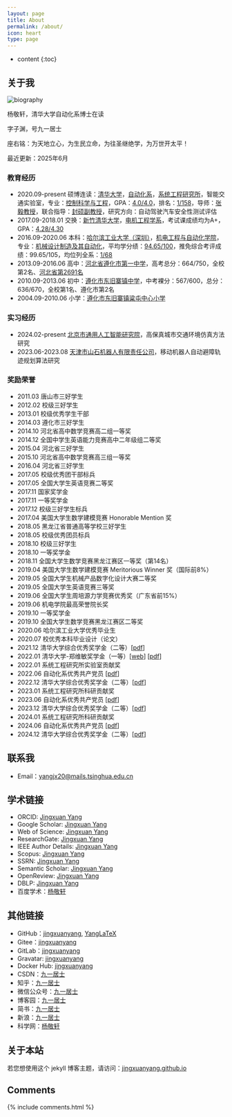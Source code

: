 ```yaml
---
layout: page
title: About
permalink: /about/
icon: heart
type: page
---
```


* content
{:toc}

## 关于我

![biography](../figures/bio.jpg)

杨敬轩，清华大学自动化系博士在读

字子渊，号九一居士

座右铭：为天地立心，为生民立命，为往圣继绝学，为万世开太平！

最近更新：2025年6月

### 教育经历

* 2020.09-present 硕博连读：[清华大学](https://www.tsinghua.edu.cn/)，[自动化系](https://www.au.tsinghua.edu.cn/index.htm)，[系统工程研究所](https://www.au.tsinghua.edu.cn/jgsz/yjs.htm)，智能交通实验室，专业：[控制科学与工程](https://www.au.tsinghua.edu.cn/info/1033/1035.htm)，GPA：[4.0/4.0](http://www.jingxuanyang.com/file_upload/transcript.pdf)，排名：[1/158](http://www.jingxuanyang.com/file_upload/ranking-certification.pdf)，导师：[张毅教授](https://www.au.tsinghua.edu.cn/info/1110/1574.htm)，联合指导：[封硕副教授](https://www.au.tsinghua.edu.cn/info/1076/3247.htm)，研究方向：自动驾驶汽车安全性测试评估
* 2017.09-2018.01 交换：[新竹清华大学](https://www.nthu.edu.tw/)，[电机工程学系](http://web.ee.nthu.edu.tw/)，考试课成绩均为A+，GPA：[4.28/4.30](http://www.jingxuanyang.com/file_upload/transcript-nthu.pdf)
* 2016.09-2020.06 本科：[哈尔滨工业大学（深圳）](https://www.hitsz.edu.cn/index.html)，[机电工程与自动化学院](http://smea.hitsz.edu.cn/)，专业：[机械设计制造及其自动化](http://due.hitsz.edu.cn/info/1453/3792.htm)，平均学分绩：[94.65/100](http://www.jingxuanyang.com/file_upload/ranking-certification-bachelor.pdf)，推免综合考评成绩：99.65/105，均位列全系：[1/68](http://www.jingxuanyang.com/file_upload/ranking-certification-bachelor.pdf)
* 2013.09-2016.06 高中：[河北省遵化市第一中学](https://baike.baidu.com/item/遵化市第一中学)，高考总分：664/750，全校第2名、[河北省第2691名](http://file.hebeea.edu.cn/files/2016/06/20160623095712856.pdf)
* 2010.09-2013.06 初中：[遵化市东旧寨镇中学](https://baike.baidu.com/item/遵化市东旧寨中学)，中考裸分：567/600，总分：636/670，全校第1名、遵化市第2名
* 2004.09-2010.06 小学：[遵化市东旧寨镇粱屯中心小学](https://baike.baidu.com/item/遵化市东旧寨镇粱屯中心小学)

### 实习经历

* 2024.02-present [北京市通用人工智能研究院](https://www.bigai.ai/)，高保真城市交通环境仿真方法研究
* 2023.06-2023.08 [天津市山石机器人有限责任公司](https://baike.baidu.com/item/天津市山石机器人有限责任公司)，移动机器人自动避障轨迹规划算法研究

### 奖励荣誉

* 2011.03 唐山市三好学生
* 2012.02 校级三好学生
* 2013.01 校级优秀学生干部
* 2014.03 遵化市三好学生
* 2014.10 河北省高中数学竞赛高二组一等奖
* 2014.12 全国中学生英语能力竞赛高中二年级组二等奖
* 2015.04 河北省三好学生
* 2015.10 河北省高中数学竞赛高三组一等奖
* 2016.04 河北省三好学生
* 2017.05 校级优秀团干部标兵
* 2017.05 全国大学生英语竞赛二等奖
* 2017.11 国家奖学金
* 2017.11 一等奖学金
* 2017.12 校级三好学生标兵
* 2017.04 美国大学生数学建模竞赛 Honorable Mention 奖
* 2018.05 黑龙江省普通高等学校三好学生
* 2018.05 校级优秀团员标兵
* 2018.10 校级三好学生
* 2018.10 一等奖学金
* 2018.11 全国大学生数学竞赛黑龙江赛区一等奖（第14名）
* 2019.04 美国大学生数学建模竞赛 Meritorious Winner 奖（国际前8%）
* 2019.05 全国大学生机械产品数字化设计大赛二等奖
* 2019.05 全国大学生英语竞赛三等奖
* 2019.06 全国大学生周培源力学竞赛优秀奖（广东省前15%）
* 2019.06 机电学院最高荣誉院长奖
* 2019.10 一等奖学金
* 2019.10 全国大学生数学竞赛黑龙江赛区二等奖
* 2020.06 哈尔滨工业大学优秀毕业生
* 2020.07 校优秀本科毕业设计（论文）
* 2021.12 清华大学综合优秀奖学金（二等）[[pdf](https://www.jingxuanyang.com/file_upload/202112-ComprehensiveExcellentScholarship.pdf)]
* 2022.01 清华大学-郑维敏奖学金（一等）[[web](http://www.rccm.tsinghua.edu.cn/info/1013/1816.htm)] [[pdf](https://www.jingxuanyang.com/file_upload/2022-WeiminZhengSchalarship.pdf)]
* 2022.01 系统工程研究所实验室贡献奖
* 2022.06 自动化系优秀共产党员 [[pdf](https://www.jingxuanyang.com/file_upload/202206-OutstandingMemberCPC.pdf)]
* 2022.12 清华大学综合优秀奖学金（二等）[[pdf](https://www.jingxuanyang.com/file_upload/202212-ComprehensiveExcellentScholarship.pdf)]
* 2023.01 系统工程研究所科研贡献奖
* 2023.06 自动化系优秀共产党员 [[pdf](https://www.jingxuanyang.com/file_upload/202306-OutstandingMemberCPC.pdf)]
* 2023.12 清华大学综合优秀奖学金（二等）[[pdf](https://www.jingxuanyang.com/file_upload/202312-ComprehensiveExcellentScholarship.pdf)]
* 2024.01 系统工程研究所科研贡献奖
* 2024.06 自动化系优秀共产党员 [[pdf](https://www.jingxuanyang.com/file_upload/202406-OutstandingMemberCPC.pdf)]
* 2024.12 清华大学综合优秀奖学金（二等）[[pdf](https://www.jingxuanyang.com/file_upload/202412-ComprehensiveExcellentScholarship.pdf)]

## 联系我

* Email：[yangjx20@mails.tsinghua.edu.cn](mailto:yangjx20@mails.tsinghua.edu.cn)

## 学术链接

* ORCID: [Jingxuan Yang](https://orcid.org/0000-0001-9798-7347)
* Google Scholar: [Jingxuan Yang](https://scholar.google.com/citations?user=I5BLLKQAAAAJ)
* Web of Science: [Jingxuan Yang](https://www.webofscience.com/wos/author/record/ADH-1678-2022)
* ResearchGate: [Jingxuan Yang](https://www.researchgate.net/profile/Jingxuan-Yang-7)
* IEEE Author Details: [Jingxuan Yang](https://ieeexplore.ieee.org/author/37089004082)
* Scopus: [Jingxuan Yang](https://www.scopus.com/authid/detail.uri?authorId=57321781900)
* SSRN: [Jingxuan Yang](https://ssrn.com/author=7123214)
* Semantic Scholar: [Jingxuan Yang](https://www.semanticscholar.org/author/Jingxuan-Yang/2134844643)
* OpenReview: [Jingxuan Yang](https://openreview.net/profile?id=~Jingxuan_Yang2)
* DBLP: [Jingxuan Yang](https://dblp.org/pid/215/7940.html)
* 百度学术：[杨敬轩](https://xueshu.baidu.com/scholarID/CN-BPKLDKXK)

## 其他链接

* GitHub：[jingxuanyang](https://github.com/jingxuanyang), [YangLaTeX](https://github.com/YangLaTeX)
* Gitee：[jingxuanyang](https://gitee.com/jingxuanyang)
* GitLab：[jingxuanyang](https://gitlab.com/jingxuanyang)
* Gravatar: [jingxuanyang](https://gravatar.com/sublimepleasant8d352a2516)
* Docker Hub: [jingxuanyang](https://hub.docker.com/u/jingxuanyang)
* CSDN：[九一居士](https://me.csdn.net/csdn_jacksonyoung)
* 知乎：[九一居士](https://www.zhihu.com/people/jingxuanyang)
* 微信公众号：[九一居士](http://mp.weixin.qq.com/mp/homepage?__biz=MzU5NzMzOTE5OQ==&hid=1&sn=175e47d89ad31c72d2a762f7c50c0ac2&scene=18#wechat_redirect)
* 博客园：[九一居士](https://www.cnblogs.com/yangjingxuan/)
* 简书：[九一居士](https://www.jianshu.com/u/268643305b4e)
* 新浪：[九一居士](http://blog.sina.com.cn/jxyangsgr)
* 科学网：[杨敬轩](https://blog.sciencenet.cn/u/jxyang)

## 关于本站

若您想使用这个 jekyll 博客主题，请访问：[jingxuanyang.github.io](https://github.com/jingxuanyang/jingxuanyang.github.io)

## Comments

{% include comments.html %}
